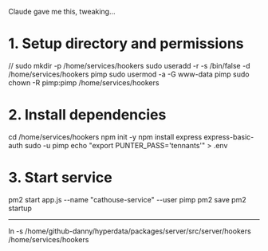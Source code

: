 Claude gave me this, tweaking...

# 1. Setup directory and permissions

// sudo mkdir -p /home/services/hookers
sudo useradd -r -s /bin/false -d /home/services/hookers pimp
sudo usermod -a -G www-data pimp
sudo chown -R pimp:pimp /home/services/hookers

# 2. Install dependencies

cd /home/services/hookers
npm init -y
npm install express express-basic-auth
sudo -u pimp echo "export PUNTER_PASS='tennants'" > .env

# 3. Start service

pm2 start app.js --name "cathouse-service" --user pimp
pm2 save
pm2 startup

---

ln -s /home/github-danny/hyperdata/packages/server/src/server/hookers /home/services/hookers
